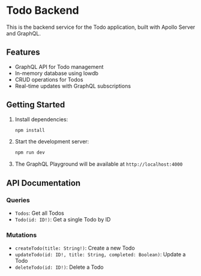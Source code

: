 # Todo Backend

This is the backend service for the Todo application, built with Apollo Server and GraphQL.

## Features

- GraphQL API for Todo management
- In-memory database using lowdb
- CRUD operations for Todos
- Real-time updates with GraphQL subscriptions

## Getting Started

1. Install dependencies:
   ```bash
   npm install
   ```

2. Start the development server:
   ```bash
   npm run dev
   ```

3. The GraphQL Playground will be available at `http://localhost:4000`

## API Documentation

### Queries
- `Todos`: Get all Todos
- `Todo(id: ID!)`: Get a single Todo by ID

### Mutations
- `createTodo(title: String!)`: Create a new Todo
- `updateTodo(id: ID!, title: String, completed: Boolean)`: Update a Todo
- `deleteTodo(id: ID!)`: Delete a Todo
